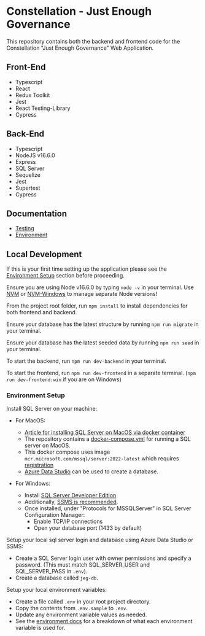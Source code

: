 # Constellation - Just Enough Governance 

This repository contains both the backend and frontend code for the Constellation "Just Enough Governance" Web Application.

## Front-End 
* Typescript
* React
* Redux Toolkit
* Jest
* React Testing-Library
* Cypress

## Back-End
* Typescript
* NodeJS v16.6.0
* Express
* SQL Server
* Sequelize
* Jest
* Supertest
* Cypress

## Documentation
* [Testing](docs/testing.md)
* [Environment](docs/environment.md)

## Local Development

If this is your first time setting up the application please see the [Environment Setup](#environment-setup) section before proceeding.

Ensure you are using Node v16.6.0  by typing `node -v` in your terminal. Use [NVM](https://github.com/nvm-sh/nvm) or [NVM-Windows](https://github.com/coreybutler/nvm-windows) to manage separate Node versions!

From the project root folder, run `npm install` to install dependencies for both frontend and backend.

Ensure your database has the latest structure by running `npm run migrate` in your terminal.

Ensure your database has the latest seeded data by running `npm run seed` in your terminal.

To start the backend, run `npm run dev-backend` in your terminal.

To start the frontend, run `npm run dev-frontend` in a separate terminal. (`npm run dev-frontend:win` if you are on Windows)


### Environment Setup

Install SQL Server on your machine:

* For MacOS:
  * [Article for installing SQL Server on MacOS via docker container](https://adamwilbert.com/blog/2018/3/26/get-started-with-sql-server-on-macos-complete-with-a-native-gui)
  * The repository contains a [docker-compose.yml](docker-compose.yml)
 for running a SQL server on MacOS.
  * This docker compose uses image `mcr.microsoft.com/mssql/server:2022-latest` which requires [registration](https://info.microsoft.com/ww-landing-sql-server-2022.html?culture=en-us&country=US)
  * [Azure Data Studio](https://docs.microsoft.com/en-us/sql/azure-data-studio/download-azure-data-studio?view=sql-server-ver16) can be used to create a database.

* For Windows:
  * Install [SQL Server Developer Edition](https://www.microsoft.com/en-us/sql-server/sql-server-downloads)
  * Additionally, [SSMS is recommended](https://docs.microsoft.com/en-us/sql/ssms/download-sql-server-management-studio-ssms?view=sql-server-ver15).
  * Once installed, under "Protocols for MSSQLServer" in SQL Server Configuration Manager:
    * Enable TCP/IP connections 
    * Open your database port (1433 by default)

Setup your local sql server login and database using Azure Data Studio or SSMS:

* Create a SQL Server login user with owner permissions and specify a password. (This must match SQL_SERVER_USER and SQL_SERVER_PASS in `.env`).
* Create a database called `jeg-db`.

Setup your local environment variables:

* Create a file called `.env` in your root project directory.
* Copy the contents from `.env.sample` to `.env`.
* Update any environment variable values as needed.
* See the [environment docs](docs/environment.md) for a breakdown of what each environment variable is used for.